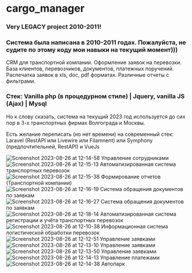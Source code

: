 # cargo_manager

### Very LEGACY project 2010-2011!
### Система была написана в 2010-2011 годах. Пожалуйста, не судите по этому коду мои навыки на текущий момент)))

CRM для транспортной компании. Оформление заявок на перевозки. База клиентов, перевозчиков, документов, платежных поручений. Распечатка заявок в xls, doc, pdf форматах. Различные отчеты с фильтрами.

### Стек: Vanilla php (в процедурном стиле) | Jquery,  vanilla JS (Ajax) | Mysql

Но к слову сказать, система на текущий 2023 год используется до сих пор в 3-х транспортных фирмах Волгограда и Москвы.

Есть желание переписать (но нет времени) на современный стек: Laravel (RestAPI или Livewire или Filamnent) или Symphony (предпочтительней, RestAPI) и VueJs

![Screenshot 2023-08-26 at 12-14-58 Управление сотрудниками](https://github.com/ak-flash/cargo_manager_old/assets/48391443/c616a844-866c-4735-86db-d77577f28bfd)
![Screenshot 2023-08-26 at 12-15-13 Автоматизированная система транспортных перевозок](https://github.com/ak-flash/cargo_manager_old/assets/48391443/88cd95d4-29f5-4687-9218-4d5484aaae61)
![Screenshot 2023-08-26 at 12-15-38 Формирование отчетов (Транспортной компании)](https://github.com/ak-flash/cargo_manager_old/assets/48391443/eca90d6d-2243-445b-ab98-6c15b6032f18)
![Screenshot 2023-08-26 at 12-16-19 Система обращения документов по заявкам](https://github.com/ak-flash/cargo_manager_old/assets/48391443/02aa5bc5-6722-4f6a-95f4-468743d4777e)
![Screenshot 2023-08-26 at 12-16-27 Система обращения документов по заявкам](https://github.com/ak-flash/cargo_manager_old/assets/48391443/89c1cbe2-9f70-462b-a2c0-b96269cceac1)
![Screenshot 2023-08-26 at 12-18-14 Автоматизированная система регистрации и учёта транспортных перевозок](https://github.com/ak-flash/cargo_manager_old/assets/48391443/16ec770a-bcdf-42c6-baba-a66b717799fc)
![Screenshot 2023-08-26 at 12-10-38 Информационная система логистической обработки перевозок](https://github.com/ak-flash/cargo_manager_old/assets/48391443/8e0fcfdb-dbcf-4444-802b-5b0285cd5db7)
![Screenshot 2023-08-26 at 12-12-51 Управление заявками](https://github.com/ak-flash/cargo_manager_old/assets/48391443/5e4c8489-3d91-4165-9aa3-933000739dfd)
![Screenshot 2023-08-26 at 12-13-10 Управление заявками](https://github.com/ak-flash/cargo_manager_old/assets/48391443/a82875f9-45c1-40c3-9090-54b7f5d767db)
![Screenshot 2023-08-26 at 12-13-50 Управление заявками](https://github.com/ak-flash/cargo_manager_old/assets/48391443/4ceb14fd-d975-49d3-a6fe-5211ffbb7344)
![Screenshot 2023-08-26 at 12-14-13 Управление платежами](https://github.com/ak-flash/cargo_manager_old/assets/48391443/c6a7682d-c15c-4b4b-ac2c-889211c99c13)
![Screenshot 2023-08-26 at 12-14-38 Автопарк](https://github.com/ak-flash/cargo_manager_old/assets/48391443/2e681e18-2dfe-4b9b-b82b-47d9d38a64a6)

